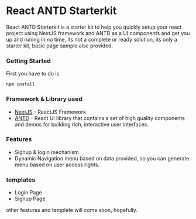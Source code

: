 # React ANTD Starterkit

React ANTD Starterkit is a starter kit to help you quickly setup your react project using NextJS framework and ANTD as a UI components and get you up and runing in no time, its not a complete or ready solution, its only a starter kit, basic page sample alse provided.

### Getting Started

First you have to do is

```
npm install
```

### Framework & Library used

- [NextJS](https://nextjs.org/) - ReactJS Framework
- [ANTD](https://ant.design/) - React UI library that contains a set of high quality components and demos for building rich, interactive user interfaces.

### Features

- Signup & login mechanism
- Dynamic Navigation menu based on data provided, so you can generate menu based on user access rights.

### templates

- Login Page
- Signup Page

other features and templete will come soon, hopefully.
